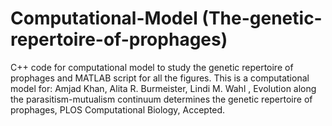 #  Computational-Model (The-genetic-repertoire-of-prophages)
C++ code for computational model to study the genetic repertoire of prophages and MATLAB script for all the figures. This is a computational model for: Amjad Khan, Alita R. Burmeister, Lindi M. Wahl , Evolution along the parasitism-mutualism continuum determines the genetic repertoire of prophages, PLOS Computational Biology, Accepted. 
